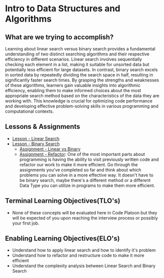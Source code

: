 # Intro to Data Structures and Algorithms

## What are we trying to accomplish?

Learning about linear search versus binary search provides a fundamental understanding of two distinct searching algorithms and their respective efficiency in different scenarios. Linear search involves sequentially checking each element in a list, making it suitable for unsorted data but potentially less efficient for large datasets. In contrast, binary search excels in sorted data by repeatedly dividing the search space in half, resulting in significantly faster search times. By grasping the strengths and weaknesses of these algorithms, learners gain valuable insights into algorithmic efficiency, enabling them to make informed choices about the most appropriate search method based on the characteristics of the data they are working with. This knowledge is crucial for optimizing code performance and developing effective problem-solving skills in various programming and computational contexts.

## Lessons & Assignments

- [Lesson - Linear Search](./simple-search.md)
- [Lesson - Binary Search](./binary-search.md)
  - [Assignment - Linear vs Binary](https://github.com/Code-Platoon-Assignments/ds-linear-vs-binary-search/tree/main)
  - [Assignment - Refactor](.): One of the most important parts about programming is having the ability to visit previously written code and refactor our work to make it more efficient. Go through the assignments you've completed so far and think about which problems you can solve in a more effective way. It doesn't have to be binary search, maybe there's a different method or a different Data Type you can utilize in programs to make them more efficient.

## Terminal Learning Objectives(TLO's)

- None of these concepts will be evaluated here in Code Platoon but they will be expected of you upon reaching the interview process or possibly your first job.

## Enabling Learning Objectives(ELO's)

- Understand how to apply linear search and how to identify it's problem
- Understand how to refactor and restructure code to make it more efficient
- Understand the complexity analysis between Linear Search and Binary Search 
